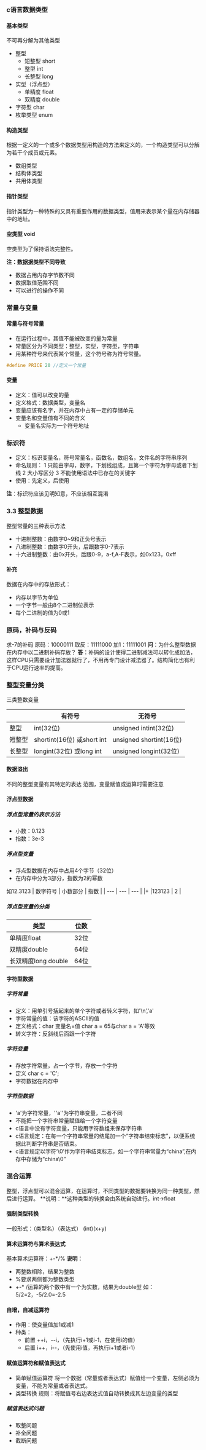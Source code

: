 ### c语言数据类型
#### 基本类型
不可再分解为其他类型
- 整型
    -  短整型 short
    -  整型 int
    -  长整型 long
-  实型（浮点型）
    -  单精度 float
    -  双精度 double
- 字符型 char
- 枚举类型 enum
#### 构造类型
根据一定义的一个或多个数据类型用构造的方法来定义的，一个构造类型可以分解为若干个成员或元素。
- 数组类型
- 结构体类型
- 共用体类型
#### 指针类型
指针类型为一种特殊的又具有重要作用的数据类型，值用来表示某个量在内存储器中的地址。
#### 空类型 void
空类型为了保持语法完整性。

**注：数据据类型不同导致** 

- 数据占用内存字节数不同
- 数据取值范围不同
- 可以进行的操作不同

### 常量与变量
#### 常量与符号常量
- 在运行过程中，其值不能被改变的量为常量
- 常量区分为不同类型：整型，实型，字符型，字符串
- 用某种符号来代表某个常量，这个符号称为符号常量。
```c
#define PRICE 20 //定义一个常量
```
#### 变量
- 定义：值可以改变的量
- 定义格式：数据类型，变量名
- 变量应该有名字，并在内存中占有一定的存储单元
- 变量名和变量值有不同的含义
    - 变量名实际为一个符号地址
### 标识符
- 定义：标识变量名，符号常量名，函数名，数组名，文件名的字符串序列
- 命名规则：
    1 只能由字母，数字，下划线组成，且第一个字符为字母或者下划线
    2 大小写区分
    3 不能使用语法中已存在的关键字
- 使用：先定义，后使用

**注**：标识符应该见明知意，不应该相互混淆

### 3.3 整型数据
整型常量的三种表示方法
- 十进制整数：由数字0~9和正负号表示
- 八进制整数：由数字0开头，后跟数字0-7表示
- 十六进制整数：由0x开头，后跟0-9，a-f,A-F表示，如0x123，0xff

#### 补充
数据在内存中的存放形式：
- 内存以字节为单位
- 一个字节一般由8个二进制位表示
- 每个二进制的值为0或1

### 原码，补码与反码
求-7的补码
原码：10000111
取反：11111000
加1：11111001
**问**：为什么整型数据在内存中以二进制补码存放？
**答**：补码的设计使得二进制减法可以转化成加法，这样CPU只需要设计加法器就行了，不用再专门设计减法器了。结构简化也有利于CPU运行速率的提高。

### 整型变量分类
三类整数变量

|  |有符号  |无符号  |
| --- | --- | --- |
| 整型 |  int(32位) | unsigned intint(32位) |
| 短整型 | shortint(16位) 或short int | unsigned shortint(16位) |
| 长整型 | longint(32位) 或long int |unsigned longint(32位)  |
 #### 数据溢出
 不同的整型变量有其特定的表达 范围，变量赋值或运算时需要注意
 
 #### 浮点型数据
 ##### 浮点型常量的表示方法
 - 小数：0.123
 - 指数：3e-3
 #####  浮点型变量
 - 浮点型数据在内存中占用4个字节（32位）
 - 在内存中分为3部分，指数为2的幂数 
 
如12.3123
| 数字符号 | 小数部分 | 指数 |
| --- | --- | --- |
|+  |123123  | 2 |
 
 ##### 浮点型变量的分类
 

| 类型 | 位数 |
| --- | --- | 
| 单精度float | 32位 |  
| 双精度double | 64位 |  
| 长双精度long double |64位  |


#### 字符型数据
#####  字符常量
- 定义：用单引号括起来的单个字符或者转义字符，如'\n’,'a'
- 字符常量的值：该字符的ASCII的值
- 定义格式：char 变量名=值
    char a = 65与char a = 'A'等效
- 转义字符：反斜线后面跟一个字符

##### 字符变量
- 存放字符常量，占一个字节，存放一个字符
- 定义 char c = 'C';
- 字符数据在内存中

##### 字符型数据
- 'a'为字符常量，''a''为字符串变量，二者不同
- 不能把一个字符串常量赋值给一个字符变量
- c语言中没有字符变量，只能用字符数组来保存字符串
- c语言规定：在每一个字符串常量的结尾加一个“字符串结束标志”，以便系统据此判断字符串是否结束。
- c语言规定以字符‘\0’作为字符串结束标志，如一个字符串常量为“china”,在内存中存储为“china\0”
### 混合运算
整型，浮点型可以混合运算，在运算时，不同类型的数据要转换为同一种类型，然后进行运算。
**说明：**这种类型的转换会由系统自动进行。int->float
#### 强制类型转换
一般形式：（类型名）（表达式）
(int)(x+y)

#### 算术运算符与算术表达式
基本算术运算符：+-\*/%
**说明**：
- 两整数相除，结果为整数
- %要求两侧都为整数类型
- +-* \/运算的两个数中有一个为实数，结果为double型
如：5/2=2，-5/2.0=-2.5
#### 自增，自减运算符
- 作用：使变量值加1或减1
- 种类：
    - 前置 ++i，--i，（先执行i+1或i-1，在使用i的值）
    - 后置 i++，i--，（先使用i值，再执行i+1或者i-1）
#### 赋值运算符和赋值表达式
- 简单赋值运算符
将一个数据（常量或者表达式）赋值给一个变量，左侧必须为变量，不能为常量或者表达式。
- 类型转换
规则：将赋值号右边表达式值自动转换成其左边变量的类型

##### 赋值表达式问题
- 取整问题
- 补全问题
- 截断问题

